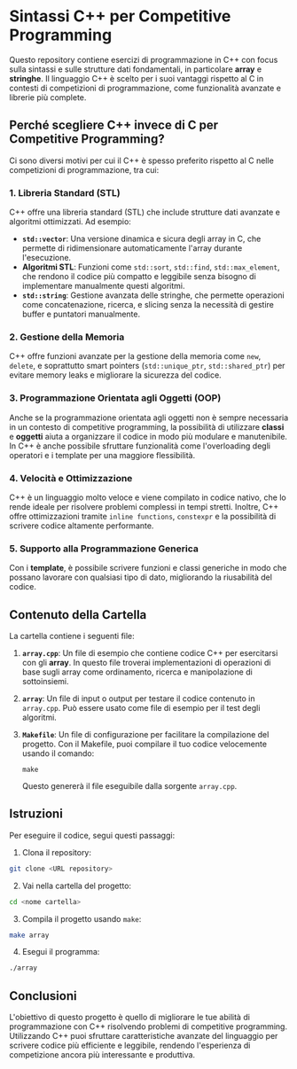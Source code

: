 # Sintassi C++ per Competitive Programming

Questo repository contiene esercizi di programmazione in C++ con focus sulla sintassi e sulle strutture dati fondamentali, in particolare **array** e **stringhe**. Il linguaggio C++ è scelto per i suoi vantaggi rispetto al C in contesti di competizioni di programmazione, come funzionalità avanzate e librerie più complete.

## Perché scegliere C++ invece di C per Competitive Programming?

Ci sono diversi motivi per cui il C++ è spesso preferito rispetto al C nelle competizioni di programmazione, tra cui:

### 1. **Libreria Standard (STL)**

C++ offre una libreria standard (STL) che include strutture dati avanzate e algoritmi ottimizzati. Ad esempio:

- **`std::vector`**: Una versione dinamica e sicura degli array in C, che permette di ridimensionare automaticamente l'array durante l'esecuzione.
- **Algoritmi STL**: Funzioni come `std::sort`, `std::find`, `std::max_element`, che rendono il codice più compatto e leggibile senza bisogno di implementare manualmente questi algoritmi.
- **`std::string`**: Gestione avanzata delle stringhe, che permette operazioni come concatenazione, ricerca, e slicing senza la necessità di gestire buffer e puntatori manualmente.

### 2. **Gestione della Memoria**

C++ offre funzioni avanzate per la gestione della memoria come `new`, `delete`, e soprattutto smart pointers (`std::unique_ptr`, `std::shared_ptr`) per evitare memory leaks e migliorare la sicurezza del codice.

### 3. **Programmazione Orientata agli Oggetti (OOP)**

Anche se la programmazione orientata agli oggetti non è sempre necessaria in un contesto di competitive programming, la possibilità di utilizzare **classi** e **oggetti** aiuta a organizzare il codice in modo più modulare e manutenibile. In C++ è anche possibile sfruttare funzionalità come l'overloading degli operatori e i template per una maggiore flessibilità.

### 4. **Velocità e Ottimizzazione**

C++ è un linguaggio molto veloce e viene compilato in codice nativo, che lo rende ideale per risolvere problemi complessi in tempi stretti. Inoltre, C++ offre ottimizzazioni tramite `inline functions`, `constexpr` e la possibilità di scrivere codice altamente performante.

### 5. **Supporto alla Programmazione Generica**

Con i **template**, è possibile scrivere funzioni e classi generiche in modo che possano lavorare con qualsiasi tipo di dato, migliorando la riusabilità del codice.

## Contenuto della Cartella

La cartella contiene i seguenti file:

1. **`array.cpp`**: Un file di esempio che contiene codice C++ per esercitarsi con gli **array**. In questo file troverai implementazioni di operazioni di base sugli array come ordinamento, ricerca e manipolazione di sottoinsiemi.
   
2. **`array`**: Un file di input o output per testare il codice contenuto in `array.cpp`. Può essere usato come file di esempio per il test degli algoritmi.

3. **`Makefile`**: Un file di configurazione per facilitare la compilazione del progetto. Con il Makefile, puoi compilare il tuo codice velocemente usando il comando:

   `make`

   Questo genererà il file eseguibile dalla sorgente `array.cpp`.

## Istruzioni

Per eseguire il codice, segui questi passaggi:

1. Clona il repository:
```bash
git clone <URL repository>
```

2. Vai nella cartella del progetto:
```bash
cd <nome cartella>
```

3. Compila il progetto usando `make`:
```bash
make array
```

4. Esegui il programma:
```bash
./array
```

## Conclusioni

L'obiettivo di questo progetto è quello di migliorare le tue abilità di programmazione con C++ risolvendo problemi di competitive programming. Utilizzando C++ puoi sfruttare caratteristiche avanzate del linguaggio per scrivere codice più efficiente e leggibile, rendendo l'esperienza di competizione ancora più interessante e produttiva.

